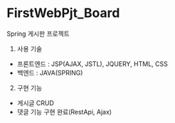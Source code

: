 # FirstWebPjt_Board
Spring 게시판 프로젝트

1. 사용 기술 
- 프론트엔드 : JSP(AJAX, JSTL), JQUERY, HTML, CSS
- 백엔드 : JAVA(SPRING)

2. 구현 기능
- 게시글 CRUD
- 댓글 기능 구현 완료(RestApi, Ajax)

